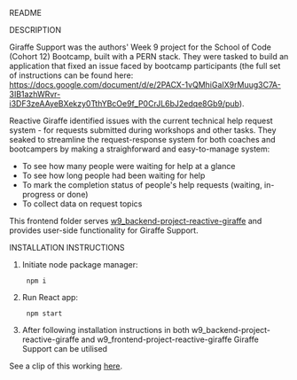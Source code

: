 README

DESCRIPTION

Giraffe Support was the authors' Week 9 project for the School of Code (Cohort 12) Bootcamp, built with a PERN stack. They were tasked to build an application that fixed an issue faced by bootcamp participants (the full set of instructions can be found here: https://docs.google.com/document/d/e/2PACX-1vQMhiGaIX9rMuug3C7A-3IB1azhWRvr-i3DF3zeAAyeBXekzy0TthYBcOe9f_P0CrJL6bJ2edqe8Gb9/pub).

Reactive Giraffe identified issues with the current technical help request system - for requests submitted during workshops and other tasks. They seaked to streamline the request-response system for both coaches and bootcampers by making a straighforward and easy-to-manage system: 
- To see how many people were waiting for help at a glance 
- To see how long people had been waiting for help 
- To mark the completion status of people's help requests (waiting, in-progress or done) 
- To collect data on request topics

This frontend folder serves <a href=https://github.com/rachelalk/Backend---Giraffe-Support-Ticketing-System>w9_backend-project-reactive-giraffe</a> and provides user-side functionality for Giraffe Support.

INSTALLATION INSTRUCTIONS

1. Initiate node package manager:

        npm i

2. Run React app:

        npm start

3. After following installation instructions in both w9_backend-project-reactive-giraffe and w9_frontend-project-reactive-giraffe Giraffe Support can be utilised

See a clip of this working <a href=https://twitter.com/rachelalk/status/1543893333893943297>here</a>.
